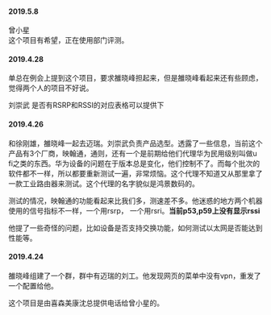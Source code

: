
#### 2019.5.8

曾小星<br>
这个项目有希望，正在使用部门评测。


#### 2019.4.28

单总在例会上提到这个项目，要求雒晓峰担起来，但是雒晓峰看起来还有些顾虑，觉得两个人的项目不好说。

刘崇武 是否有RSRP和RSSI的对应表格可以提供下

#### 2019.4.26

和徐刚雄，雒晓峰一起去迈瑞。刘崇武负责产品选型。透露了一些信息，当前这个产品有3个厂商，映翰通，通则，还有一个是前期给他们代理华为民用级别叫做u fi之类的东西。华为设备的问题在于版本总是变化，他们控制不了。而每个批次的软件都不一样，所以都要重新测试一遍，非常烦恼。这个代理不知道又从那里拿了一款工业路由器来测试。这个代理的名字貌似是鸿景数码的。

测试的情况，映翰通的功能看起来比我们多，测速差不多。他迷惑的地方两个机器使用的信号指标不一样，一个用rsrp， 一个用rsri。**当前p53,p59上没有显示rssi**

他提了一些奇怪的问题，比如设备是否支持交换功能，如何测试以太网是否能达到性能等。


#### 2019.4.24

雒晓峰组建了一个群，群中有迈瑞的刘工。他发现网页的菜单中没有vpn，重发了一个配置给他。

这个项目是由喜森美康沈总提供电话给曾小星的。
